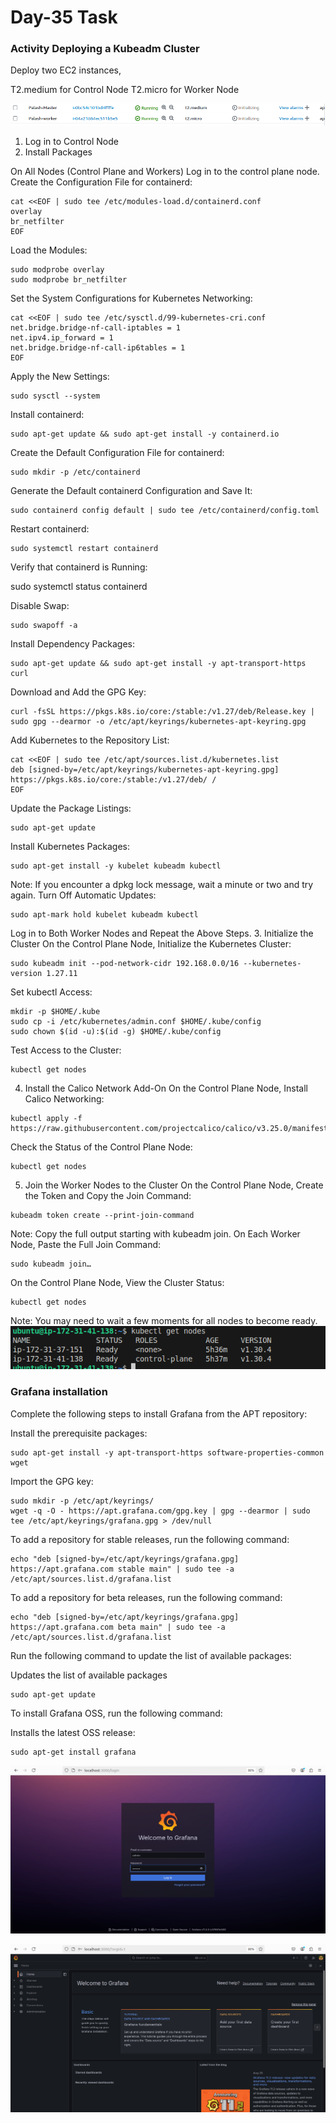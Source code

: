 # Day-35 Task
### Activity Deploying a Kubeadm Cluster

Deploy two EC2 instances, 

T2.medium for Control Node
T2.micro for Worker Node

![alt text](image.png)
1. Log in to Control Node
2. Install Packages

On All Nodes (Control Plane and Workers)
Log in to the control plane node.
Create the Configuration File for containerd:
```
cat <<EOF | sudo tee /etc/modules-load.d/containerd.conf
overlay
br_netfilter
EOF
```
Load the Modules:
```
sudo modprobe overlay
sudo modprobe br_netfilter
```
Set the System Configurations for Kubernetes Networking:
```
cat <<EOF | sudo tee /etc/sysctl.d/99-kubernetes-cri.conf
net.bridge.bridge-nf-call-iptables = 1
net.ipv4.ip_forward = 1
net.bridge.bridge-nf-call-ip6tables = 1
EOF
```
Apply the New Settings:
```
sudo sysctl --system
```
Install containerd:
```
sudo apt-get update && sudo apt-get install -y containerd.io
```
Create the Default Configuration File for containerd:
```
sudo mkdir -p /etc/containerd
```
Generate the Default containerd Configuration and Save It:
```
sudo containerd config default | sudo tee /etc/containerd/config.toml
```
Restart containerd:
```
sudo systemctl restart containerd
```
Verify that containerd is Running:

sudo systemctl status containerd

Disable Swap:
```
sudo swapoff -a
```
Install Dependency Packages:
```
sudo apt-get update && sudo apt-get install -y apt-transport-https curl
```
Download and Add the GPG Key:
```
curl -fsSL https://pkgs.k8s.io/core:/stable:/v1.27/deb/Release.key | sudo gpg --dearmor -o /etc/apt/keyrings/kubernetes-apt-keyring.gpg
```
Add Kubernetes to the Repository List:
```
cat <<EOF | sudo tee /etc/apt/sources.list.d/kubernetes.list
deb [signed-by=/etc/apt/keyrings/kubernetes-apt-keyring.gpg] https://pkgs.k8s.io/core:/stable:/v1.27/deb/ /
EOF
```
Update the Package Listings:
```
sudo apt-get update
```
Install Kubernetes Packages:
```
sudo apt-get install -y kubelet kubeadm kubectl
```

Note: If you encounter a dpkg lock message, wait a minute or two and try again.
Turn Off Automatic Updates:
```
sudo apt-mark hold kubelet kubeadm kubectl
```

Log in to Both Worker Nodes and Repeat the Above Steps.
3. Initialize the Cluster
On the Control Plane Node, Initialize the Kubernetes Cluster:
```
sudo kubeadm init --pod-network-cidr 192.168.0.0/16 --kubernetes-version 1.27.11
```
Set kubectl Access:
```
mkdir -p $HOME/.kube
sudo cp -i /etc/kubernetes/admin.conf $HOME/.kube/config
sudo chown $(id -u):$(id -g) $HOME/.kube/config
```
Test Access to the Cluster:
```
kubectl get nodes
```
4. Install the Calico Network Add-On
On the Control Plane Node, Install Calico Networking:
```
kubectl apply -f https://raw.githubusercontent.com/projectcalico/calico/v3.25.0/manifests/calico.yaml
```

Check the Status of the Control Plane Node:
```
kubectl get nodes
```
5. Join the Worker Nodes to the Cluster
On the Control Plane Node, Create the Token and Copy the Join Command:
```
kubeadm token create --print-join-command
```
Note: Copy the full output starting with kubeadm join.
On Each Worker Node, Paste the Full Join Command:
```
sudo kubeadm join…
```
On the Control Plane Node, View the Cluster Status:
```
kubectl get nodes
```
Note: You may need to wait a few moments for all nodes to become ready.
![alt text](image-8.png)


### Grafana installation


Complete the following steps to install Grafana from the APT repository:

Install the prerequisite packages:
 
```
sudo apt-get install -y apt-transport-https software-properties-common wget
```
Import the GPG key:

```
sudo mkdir -p /etc/apt/keyrings/
wget -q -O - https://apt.grafana.com/gpg.key | gpg --dearmor | sudo tee /etc/apt/keyrings/grafana.gpg > /dev/null
```
To add a repository for stable releases, run the following command:

```
echo "deb [signed-by=/etc/apt/keyrings/grafana.gpg] https://apt.grafana.com stable main" | sudo tee -a /etc/apt/sources.list.d/grafana.list
```
To add a repository for beta releases, run the following command:

```
echo "deb [signed-by=/etc/apt/keyrings/grafana.gpg] https://apt.grafana.com beta main" | sudo tee -a /etc/apt/sources.list.d/grafana.list
```
Run the following command to update the list of available packages:


Updates the list of available packages
```
sudo apt-get update
```
To install Grafana OSS, run the following command:


Installs the latest OSS release:
```
sudo apt-get install grafana
```


![alt text](image-9.png)

![alt text](image-10.png)
